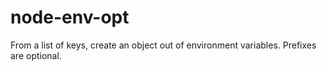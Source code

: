 node-env-opt
============

From a list of keys, create an object out of environment variables. Prefixes are optional.
